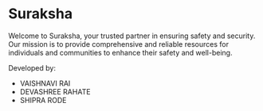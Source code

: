 # Suraksha
Welcome to Suraksha, your trusted partner in ensuring safety and security. Our mission is to provide comprehensive and reliable resources for individuals and communities to enhance their safety and well-being.

Developed by:<ul> <li>VAISHNAVI RAI </li>
              <li> DEVASHREE RAHATE</li>
               <li>SHIPRA RODE</li><ul>
